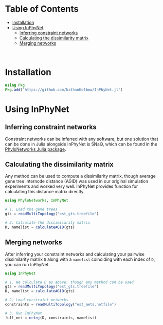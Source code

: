 <!-- [![Stable-Docs](https://img.shields.io/badge/docs-stable-blue.svg)](https://nathankolbow.github.io/InPhyNet.jl/stable) -->
<!-- [![Dev-Docs](https://img.shields.io/badge/docs-dev-blue.svg)](https://nathankolbow.github.io/inphynet.jl/dev) -->

# Table of Contents <!-- omit in toc -->
- [Installation](#installation)
- [Using InPhyNet](#using-inphynet)
  - [Inferring constraint networks](#inferring-constraint-networks)
  - [Calculating the dissimilarity matrix](#calculating-the-dissimilarity-matrix)
  - [Merging networks](#merging-networks)

&nbsp;

# Installation

```julia
using Pkg
Pkg.add("https://github.com/NathanKolbow/InPhyNet.jl")
```

# Using InPhyNet

## Inferring constraint networks

Constraint networks can be inferred with any software, but one solution that can be done in Julia alongside InPhyNet is SNaQ, which can be found in the [PhyloNetworks Julia package](https://juliaphylo.github.io/PhyloNetworks.jl/stable/).

## Calculating the dissimilarity matrix

Any method can be used to compute a dissimilarity matrix, though average gene tree internode distance (AGID) was used in our original simulation experiments and worked very well. InPhyNet provides function for calculating this distance matrix directly.

```julia
using PhyloNetworks, InPhyNet

# 1. Load the gene trees
gts = readMultiTopology("est_gts.treefile")

# 2. Calculate the dissimilarity matrix
D, namelist = calculateAGID(gts)
```

## Merging networks

After inferring your constraint networks and calculating your pairwise dissimilarity matrix `D` along with a `namelist` coinciding with each index of `D`, you can run InPhyNet.

```julia
using InPhyNet

# 1. We calculate D as above, though any method can be used
gts = readMultiTopology("est_gts.treefile")
D, namelist = calculateAGID(gts)

# 2. Load constraint networks
constraints = readMultiTopology("est_nets.netfile")

# 3. Run InPhyNet
full_net = netnj(D, constraints, namelist)
```
